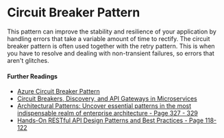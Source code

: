 # Circuit Breaker Pattern

This pattern can improve the stability and resilience of your application by handling errors that 
take a variable amount of time to rectify. The circuit breaker pattern is often used together with 
the retry pattern. This is when you have to resolve and dealing with non-transient failures, so errors 
that aren't glitches.


#### Further Readings
* <a href='https://docs.microsoft.com/en-us/azure/architecture/patterns/circuit-breaker' target='_blank'>Azure Circuit Breaker Pattern</a>
* <a href='https://arxiv.org/pdf/1609.05830.pdf' target='_blank'>Circuit Breakers, Discovery, and API Gateways in Microservices</a>
* <a href='https://www.packtpub.com/gb/application-development/architectural-patterns' target='_blank'>Architectural Patterns: Uncover essential patterns in the most indispensable realm of enterprise architecture - Page 327 - 329</a>
* <a href='https://www.packtpub.com/application-development/hands-restful-api-design-patterns-and-best-practices' target='_blank'>Hands-On RESTful API Design Patterns and Best Practices - Page 118-122</a>